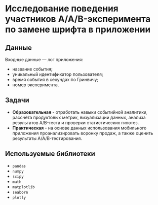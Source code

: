 # Исследование поведения участников A/A/B-эксперимента по замене шрифта в приложении

## Данные
Входные данные — лог приложения:
- название события;
- уникальный идентификатор пользователя;
- время события в секундах по Гринвичу;
- номер эксперимента.

## Задачи
- **Образовательная** - отработать навыки событийной аналитики, рассчёта продуктовых метрик, визуализации данных, анализа результатов A/B-теста и проверки статистических гипотез.
- **Практическая** - на основе данных использования мобильного приложения проанализировать воронку продаж, а также оценить результаты A/A/B-тестирования.

## Используемые библиотеки
- `pandas`
- `numpy`
- `scipy`
- `math`
- `matplotlib`
- `seaborn`
- `plotly`